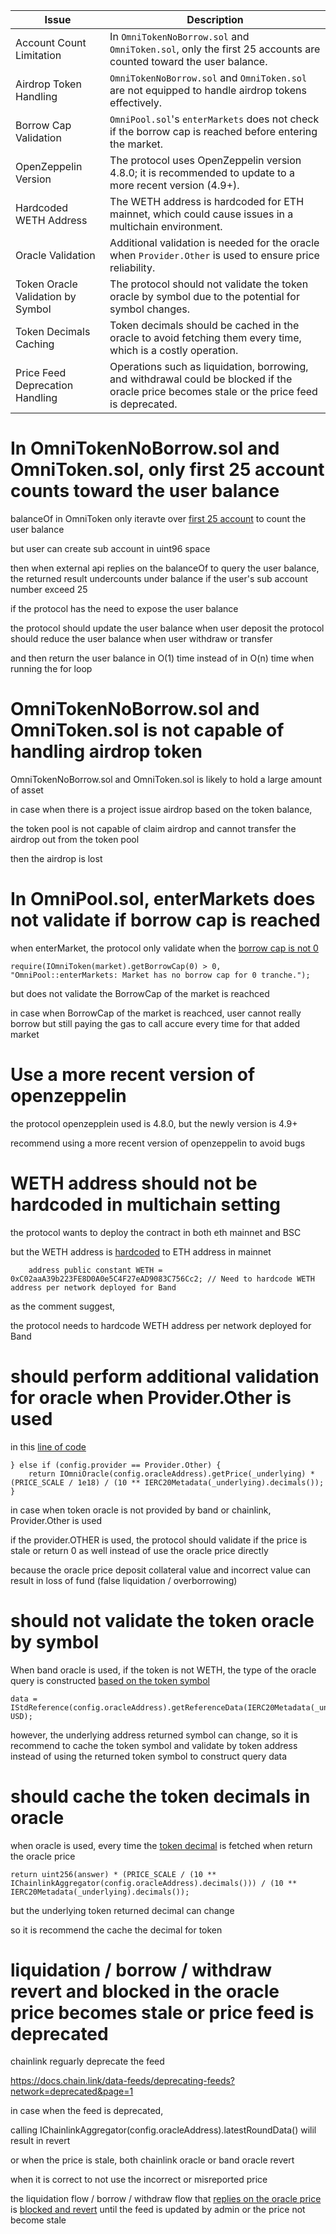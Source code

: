 | Issue  | Description |
|--------|-------------|
| Account Count Limitation | In `OmniTokenNoBorrow.sol` and `OmniToken.sol`, only the first 25 accounts are counted toward the user balance. |
| Airdrop Token Handling | `OmniTokenNoBorrow.sol` and `OmniToken.sol` are not equipped to handle airdrop tokens effectively. |
| Borrow Cap Validation | `OmniPool.sol`'s `enterMarkets` does not check if the borrow cap is reached before entering the market. |
| OpenZeppelin Version | The protocol uses OpenZeppelin version 4.8.0; it is recommended to update to a more recent version (4.9+). |
| Hardcoded WETH Address | The WETH address is hardcoded for ETH mainnet, which could cause issues in a multichain environment. |
| Oracle Validation | Additional validation is needed for the oracle when `Provider.Other` is used to ensure price reliability. |
| Token Oracle Validation by Symbol | The protocol should not validate the token oracle by symbol due to the potential for symbol changes. |
| Token Decimals Caching | Token decimals should be cached in the oracle to avoid fetching them every time, which is a costly operation. |
| Price Feed Deprecation Handling | Operations such as liquidation, borrowing, and withdrawal could be blocked if the oracle price becomes stale or the price feed is deprecated. |


# In OmniTokenNoBorrow.sol and OmniToken.sol, only first 25 account counts toward the user balance

balanceOf in OmniToken only iteravte over [first 25 account](https://github.com/code-423n4/2023-11-betafinance/blob/0f1bb077afe8e8e03093c8f26dc0b7a2983c3e47/Omni_Protocol/src/OmniToken.sol#L457) to count the user balance

but user can create sub account in uint96 space

then when external api replies on the balanceOf to query the user balance, the returned result undercounts under balance if the user's sub account number exceed 25

if the protocol has the need to expose the user balance

the protocol should update the user balance when user deposit
the protocol should reduce the user balance when user withdraw or transfer

and then return the user balance in O(1) time instead of in O(n) time when running the for loop

# OmniTokenNoBorrow.sol and OmniToken.sol is not capable of handling airdrop token

OmniTokenNoBorrow.sol and OmniToken.sol is likely to hold a large amount of asset

in case when there is a project issue airdrop based on the token balance, 

the token pool is not capable of claim airdrop and cannot transfer the airdrop out from the token pool

then the airdrop is lost

# In OmniPool.sol, enterMarkets does not validate if borrow cap is reached

when enterMarket, the protocol only validate when the [borrow cap is not 0](https://github.com/code-423n4/2023-11-betafinance/blob/0f1bb077afe8e8e03093c8f26dc0b7a2983c3e47/Omni_Protocol/src/OmniPool.sol#L109)

```solidity
require(IOmniToken(market).getBorrowCap(0) > 0, "OmniPool::enterMarkets: Market has no borrow cap for 0 tranche.");
```

but does not validate the BorrowCap of the market is reachced

in case when BorrowCap of the market is reachced, user cannot really borrow but still paying the gas to call accure every time for that added market

# Use a more recent version of openzeppelin

the protocol openzepplein used is 4.8.0, but the newly version is 4.9+

recommend using a more recent version of openzeppelin to avoid bugs

# WETH address should not be hardcoded in multichain setting

the protocol wants to deploy the contract in both eth mainnet and BSC

but the WETH address is [hardcoded](https://github.com/code-423n4/2023-11-betafinance/blob/0f1bb077afe8e8e03093c8f26dc0b7a2983c3e47/Omni_Protocol/src/OmniOracle.sol#L24) to ETH address in mainnet

```solidity
    address public constant WETH = 0xC02aaA39b223FE8D0A0e5C4F27eAD9083C756Cc2; // Need to hardcode WETH address per network deployed for Band
```

as the comment suggest,

the protocol needs to hardcode WETH address per network deployed for Band

# should perform additional validation for oracle when Provider.Other is used

in this [line of code](https://github.com/code-423n4/2023-11-betafinance/blob/0f1bb077afe8e8e03093c8f26dc0b7a2983c3e47/Omni_Protocol/src/OmniOracle.sol#L58)

```solidity
} else if (config.provider == Provider.Other) {
	return IOmniOracle(config.oracleAddress).getPrice(_underlying) * (PRICE_SCALE / 1e18) / (10 ** IERC20Metadata(_underlying).decimals());
} 
```

in case when token oracle is not provided by band or chainlink, Provider.Other is used

if the provider.OTHER is used, the protocol should validate if the price is stale or return 0 as well instead of use the oracle price directly

because the oracle price deposit collateral value and incorrect value can result in loss of fund (false liquidation / overborrowing)

# should not validate the token oracle by symbol

When band oracle is used, if the token is not WETH, the type of the oracle query is constructed [based on the token symbol](https://github.com/code-423n4/2023-11-betafinance/blob/0f1bb077afe8e8e03093c8f26dc0b7a2983c3e47/Omni_Protocol/src/OmniOracle.sol#L48)

```
data = IStdReference(config.oracleAddress).getReferenceData(IERC20Metadata(_underlying).symbol(), USD);
```

however, the underlying address returned symbol can change, so it is recommend to cache the token symbol and validate by token address instead of using the returned token symbol to construct query data

# should cache the token decimals in oracle

when oracle is used, every time the [token decimal](https://github.com/code-423n4/2023-11-betafinance/blob/0f1bb077afe8e8e03093c8f26dc0b7a2983c3e47/Omni_Protocol/src/OmniOracle.sol#L56) is fetched when return the oracle price

```solidity
return uint256(answer) * (PRICE_SCALE / (10 ** IChainlinkAggregator(config.oracleAddress).decimals())) / (10 ** IERC20Metadata(_underlying).decimals());
```

but the underlying token returned decimal can change

so it is recommend the cache the decimal for token

# liquidation / borrow / withdraw revert and blocked in the oracle price becomes stale or price feed is deprecated

chainlink reguarly deprecate the feed

https://docs.chain.link/data-feeds/deprecating-feeds?network=deprecated&page=1

in case when the feed is deprecated,

calling IChainlinkAggregator(config.oracleAddress).latestRoundData() wilil result in revert

or when the price is stale, both chainlink oracle or band oracle revert

when it is correct to not use the incorrect or misreported price

the liquidation flow / borrow / withdraw flow that [replies on the oracle price](https://github.com/code-423n4/2023-11-betafinance/blob/0f1bb077afe8e8e03093c8f26dc0b7a2983c3e47/Omni_Protocol/src/OmniPool.sol#L251) is [blocked and revert](https://github.com/code-423n4/2023-11-betafinance/blob/0f1bb077afe8e8e03093c8f26dc0b7a2983c3e47/Omni_Protocol/src/OmniOracle.sol#L55) until the feed is updated by admin or the price not become stale





